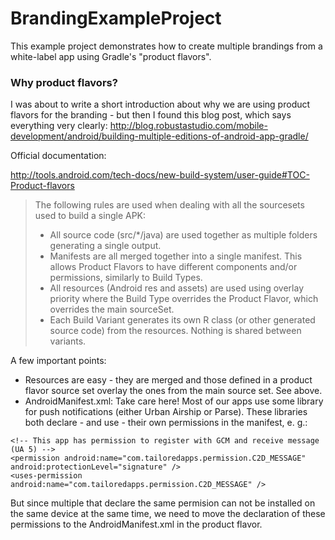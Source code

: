 # BrandingExampleProject

This example project demonstrates how to create multiple brandings from a white-label app using Gradle's "product flavors".

### Why product flavors?

I was about to write a short introduction about why we are using product flavors for the branding -
but then I found this blog post, which says everything very clearly:
http://blog.robustastudio.com/mobile-development/android/building-multiple-editions-of-android-app-gradle/

Official documentation:

http://tools.android.com/tech-docs/new-build-system/user-guide#TOC-Product-flavors

> The following rules are used when dealing with all the sourcesets used to build a single APK:
> * All source code (src/*/java) are used together as multiple folders generating a single output.
> * Manifests are all merged together into a single manifest. This allows Product Flavors to have different components and/or permissions, similarly to Build Types.
> * All resources (Android res and assets) are used using overlay priority where the Build Type overrides the Product Flavor, which overrides the main sourceSet.
> * Each Build Variant generates its own R class (or other generated source code) from the resources. Nothing is shared between variants.

A few important points:

* Resources are easy - they are merged and those defined in a product flavor source set overlay the ones from the main source set. See above.
* AndroidManifest.xml: Take care here! Most of our apps use some library for push notifications (either Urban Airship or Parse).
These libraries both declare - and use - their own permissions in the manifest, e. g.:

```
<!-- This app has permission to register with GCM and receive message (UA 5) -->
<permission android:name="com.tailoredapps.permission.C2D_MESSAGE" android:protectionLevel="signature" />
<uses-permission android:name="com.tailoredapps.permission.C2D_MESSAGE" />
```

But since multiple that declare the same permision
can not be installed on the same device at the same time, we need to move the declaration of these permissions to
the AndroidManifest.xml in the product flavor.
